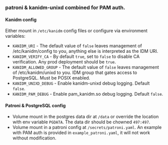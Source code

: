 ### patroni & kanidm-unixd combined for PAM auth.

#### Kanidm config

Either mount in `/etc/kanidm` config files or configure via environment variables: 
- `KANIDM_URI` - The default value of `false` leaves management of /etc/kanidm/config to you, anything else is interpreted as the IDM URI.
- `KANIDM_VERIFY_CA` - By default `true`, set to `false` to disable CA verification. Any prod deployment should be `true`.
- `KANIDM_ALLOWED_GROUP` - The default value of `false` leaves management of /etc/kanidm/unixd to you. IDM group that gates access to PostgreSQL. Must be POSIX enabled.
- `KANIDM_UNIXD_DEBUG` - Enable kanidm-unixd debug logging. Default `false`.
- `KANIDM_PAM_DEBUG` - Enable pam_kanidm.so debug logging. Default `false`.

#### Patroni & PostgreSQL config

- Volume mount in the postgres data dir at `/data` or override the location with env variable `PGDATA`. The data dir should be chowned `497:497`.
- Volume mount in a patroni config at `/secrets/patroni.yaml`. An example with PAM auth is provided in `example_patroni.yaml`, it will not work without modification.
